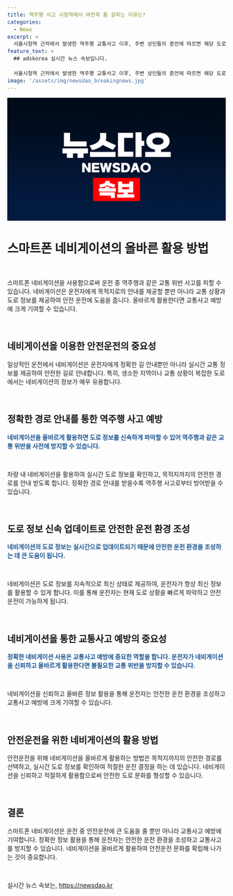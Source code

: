 ```yaml
---
title: 역주행 사고 시청역에서 여전히 틈 살피는 이유는?
categories:
  - News
excerpt: >
  서울시청역 근처에서 발생한 역주행 교통사고 이후, 주변 상인들의 증언에 따르면 해당 도로는 역주행이 잦은 곳으로 알려졌다. 사고 발생 지점 근처에는 사망자 추모 공간이 마련되었으나, 여전히 일부 운전자들은 역주행을 시도하는 모습도 보인다. 전문가들은 역주행 단속 체계를 강화해야 한다는 제언을 내놓고 있으며, 역주행으로 인한 사고는 심각한 문제로 대두되고 있다.
feature_text: >
  ## adskorea 실시간 뉴스 속보입니다.

  서울시청역 근처에서 발생한 역주행 교통사고 이후, 주변 상인들의 증언에 따르면 해당 도로는 역주행이 잦은 곳으로 알려졌다. 사고 발생 지점 근처에는 사망자 추모 공간이 마련되었으나, 여전히 일부 운전자들은 역주행을 시도하는 모습도 보인다. 전문가들은 역주행 단속 체계를 강화해야 한다는 제언을 내놓고 있으며, 역주행으로 인한 사고는 심각한 문제로 대두되고 있다.
image: '/assets/img/newsdao_breakingnews.jpg'
---
```


<p><img src="/assets/img/newsdao_breakingnews.jpg" alt="adskorea 속보" /></p>

<h1>스마트폰 네비게이션의 올바른 활용 방법</h1>

<p data-ke-size="size16">&nbsp;</p>

<p>스마트폰 네비게이션을 사용함으로써 운전 중 역주행과 같은 교통 위반 사고를 피할 수 있습니다. 네비게이션은 운전자에게 목적지로의 안내를 제공할 뿐만 아니라 교통 상황과 도로 정보를 제공하여 안전 운전에 도움을 줍니다. 올바르게 활용한다면 교통사고 예방에 크게 기여할 수 있습니다.</p>

<p data-ke-size="size16">&nbsp;</p>

<h2 data-ke-size="size26">네비게이션을 이용한 안전운전의 중요성</h2>

<p data-ke-size="size16">일상적인 운전에서 네비게이션은 운전자에게 정확한 길 안내뿐만 아니라 실시간 교통 정보를 제공하여 안전한 길로 안내합니다. 특히, 생소한 지역이나 교통 상황이 복잡한 도로에서는 네비게이션의 정보가 매우 유용합니다. </p>

<p data-ke-size="size16">&nbsp;</p>

<h2 data-ke-size="size26">정확한 경로 안내를 통한 역주행 사고 예방</h2>

<p data-ke-size="size16"><b><span style="color: #1a5490;">네비게이션을 올바르게 활용하면 도로 정보를 신속하게 파악할 수 있어 역주행과 같은 교통 위반을 사전에 방지할 수 있습니다.</span></b></p>

<p data-ke-size="size16">&nbsp;</p>

<p>차량 내 네비게이션을 활용하여 실시간 도로 정보를 확인하고, 목적지까지의 안전한 경로를 안내 받도록 합니다. 정확한 경로 안내를 받을수록 역주행 사고로부터 방어받을 수 있습니다. </p>

<p data-ke-size="size16">&nbsp;</p>

<h2 data-ke-size="size26">도로 정보 신속 업데이트로 안전한 운전 환경 조성</h2>

<p data-ke-size="size16"><b><span style="color: #1a5490;">네비게이션의 도로 정보는 실시간으로 업데이트되기 때문에 안전한 운전 환경을 조성하는 데 큰 도움이 됩니다.</span></b></p>

<p data-ke-size="size16">&nbsp;</p>

<p>네비게이션은 도로 정보를 지속적으로 최신 상태로 제공하여, 운전자가 항상 최신 정보를 활용할 수 있게 합니다. 이를 통해 운전자는 현재 도로 상황을 빠르게 파악하고 안전운전이 가능하게 됩니다.</p>

<p data-ke-size="size16">&nbsp;</p>

<h2 data-ke-size="size26">네비게이션을 통한 교통사고 예방의 중요성</h2>

<p data-ke-size="size16"><b><span style="color: #1a5490;">정확한 네비게이션 사용은 교통사고 예방에 중요한 역할을 합니다. 운전자가 네비게이션을 신뢰하고 올바르게 활용한다면 불필요한 교통 위반을 방지할 수 있습니다.</span></b></p>

<p data-ke-size="size16">&nbsp;</p>

<p>네비게이션을 신뢰하고 올바른 정보 활용을 통해 운전자는 안전한 운전 환경을 조성하고 교통사고 예방에 크게 기여할 수 있습니다.</p>

<p data-ke-size="size16">&nbsp;</p>

<h2 data-ke-size="size26">안전운전을 위한 네비게이션의 활용 방법</h2>

<p data-ke-size="size16">안전운전을 위해 네비게이션을 올바르게 활용하는 방법은 목적지까지의 안전한 경로를 선택하고, 실시간 도로 정보를 확인하여 적절한 운전 결정을 하는 데 있습니다. 네비게이션을 신뢰하고 적절하게 활용함으로써 안전한 도로 문화를 형성할 수 있습니다.</p>

<p data-ke-size="size16">&nbsp;</p>

<h2 data-ke-size="size26">결론</h2>

<p data-ke-size="size16">스마트폰 네비게이션은 운전 중 안전운전에 큰 도움을 줄 뿐만 아니라 교통사고 예방에 기여합니다. 정확한 정보 활용을 통해 운전자는 안전한 운전 환경을 조성하고 교통사고를 방지할 수 있습니다. 네비게이션을 올바르게 활용하여 안전운전 문화를 확립해 나가는 것이 중요합니다.</p>

<p data-ke-size="size16">&nbsp;</p>
실시간 뉴스 속보는, <a href="https://newsdao.kr" rel="dofollow">https://newsdao.kr</a>


